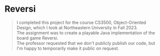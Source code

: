 # Reversi
> I completed this project for the course CS3500, Object-Oriented Design, which I took at Northeastern University in Fall 2023.  
> The assignment was to create a playable Java implementation of the board game Reversi.  
> The professor requested that we don't publicly publish our code, but I'm happy to temporarily make it public on request.
